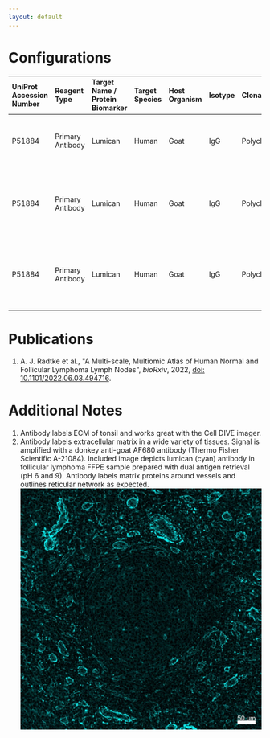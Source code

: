 ```yaml
---
layout: default
---
```


# Configurations

| UniProt Accession Number   | Reagent Type     | Target Name / Protein Biomarker   | Target Species   | Host Organism   | Isotype   | Clonality   | Vendor      | Catalog Number   | Conjugate    | RRID       | Availability   | Method                 | Tissue Preservation   | Target Tissue   | Tissue State        | Detergent         | Antigen Retrieval Conditions                                                               | Dye Inactivation Conditions   | Recommend   | Agree                                    | Disagree   | Contributor         | Notes       |
|:---------------------------|:-----------------|:----------------------------------|:-----------------|:----------------|:----------|:------------|:------------|:-----------------|:-------------|:-----------|:---------------|:-----------------------|:----------------------|:----------------|:--------------------|:------------------|:-------------------------------------------------------------------------------------------|:------------------------------|:------------|:-----------------------------------------|:-----------|:--------------------|:------------|
| P51884                     | Primary Antibody | Lumican                           | Human            | Goat            | IgG       | Polyclonal  | R&D Systems | AF2846           | Unconjugated | AB_2139484 | Stock          | Multiplexed 2D Imaging | FFPE                  | Lymph Node      | Follicular Lymphoma | 0.3% Triton-X-100 | pH 6 for 40 minutes at 95C (AR6 Akoya Biosciences AR600250ML)                              | NA                            | Yes         | [0000-0003-4379-8967](https://orcid.org/0000-0003-4379-8967) [[1](#publications)] | NA         | [0000-0003-4379-8967](https://orcid.org/0000-0003-4379-8967) |             |
| P51884                     | Primary Antibody | Lumican                           | Human            | Goat            | IgG       | Polyclonal  | R&D Systems | AF2846           | Unconjugated | AB_2139484 | Stock          | Cell DIVE-IBEX         | FFPE                  | Tonsil          | NA                  | 0.3% Triton-X-100 | pH 6 for 30 minutes ER1 (AR9961) and pH 9 for 30 minutes ER2 (AR9640) using the Leica Bond | NA                            | Yes         | [0000-0003-4379-8967](https://orcid.org/0000-0003-4379-8967)                      | NA         | [0000-0003-4379-8967](https://orcid.org/0000-0003-4379-8967) | [1](#notes) |
| P51884                     | Primary Antibody | Lumican                           | Human            | Goat            | IgG       | Polyclonal  | R&D Systems | AF2846           | Unconjugated | AB_2139484 | Stock          | Multiplexed 2D Imaging | FFPE                  | Lymph Node      | Follicular Lymphoma | 0.3% Triton-X-100 | pH 6 for 30 minutes ER1 (AR9961) and pH 9 for 30 minutes ER2 (AR9640) using the Leica Bond | NA                            | Yes         | [0000-0003-4379-8967](https://orcid.org/0000-0003-4379-8967)                      | NA         | [0000-0003-4379-8967](https://orcid.org/0000-0003-4379-8967) | [2](#notes) |

# Publications

<a name="publications"></a>
1. A. J. Radtke et al., "A Multi-scale, Multiomic Atlas of Human Normal and Follicular Lymphoma Lymph Nodes", *bioRxiv*, 2022, [doi: 10.1101/2022.06.03.494716](https://doi.org/10.1101/2022.06.03.494716).


# Additional Notes

<a name="notes"></a>
1. Antibody labels ECM of tonsil and works great with the Cell DIVE imager.
2. Antibody labels extracellular matrix in a wide variety of tissues. Signal is amplified with a donkey anti-goat AF680 antibody (Thermo Fisher Scientific A-21084). Included image depicts lumican (cyan) antibody in follicular lymphoma FFPE sample prepared with dual antigen retrieval (pH 6 and 9). Antibody labels matrix proteins around vessels and outlines reticular network as expected.
![Lumican AF2846 DaGAF680 FL FFPE pH6and9](Lumican_AF2846_DaGAF680_FL_FFPE_pH6and9.jpg)